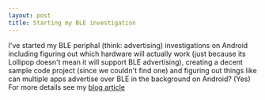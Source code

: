 ```yaml
---
layout: post
title: Starting my BLE investigation
---
```

I've started my BLE periphal (think: advertising) investigations on Android including figuring out which hardware will actually work (just because its Lollipop doesn't mean it will support BLE advertising), creating a decent sample code project (since we couldn't find one) and figuring out things like can multiple apps advertise over BLE in the background on Android? (Yes) For more details see my [blog article](http://www.drjukka.com/blog/wordpress/?p=134)
